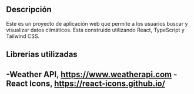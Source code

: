 ## Descripción
Este es un proyecto de aplicación web que permite a los usuarios buscar y visualizar datos climáticos. Está construido utilizando React, TypeScript y Tailwind CSS.

## Librerias utilizadas

-Weather API, https://www.weatherapi.com
-React Icons, https://react-icons.github.io/
-
